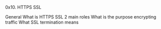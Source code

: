0x10. HTTPS SSL

General
What is HTTPS SSL 2 main roles
What is the purpose encrypting traffic
What SSL termination means

